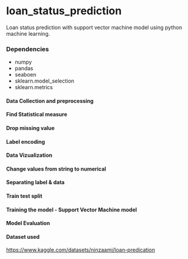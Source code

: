 # loan_status_prediction
Loan status prediction with support vector machine model using python machine learning.

### Dependencies
- numpy
- pandas
- seaboen
- sklearn.model_selection
- sklearn.metrics

#### Data Collection and preprocessing
#### Find Statistical measure
#### Drop missing value
#### Label encoding
#### Data Vizualization
#### Change values from string to numerical
#### Separating label & data
#### Train test split
#### Training the model - Support Vector Machine model
#### Model Evaluation

#### Dataset used
https://www.kaggle.com/datasets/ninzaami/loan-predication

